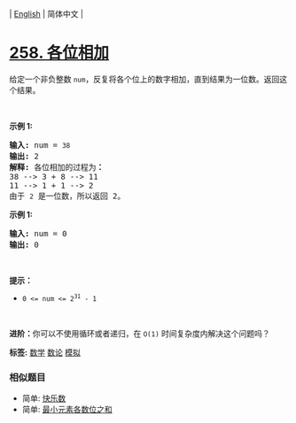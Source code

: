 | [English](README_EN.md) | 简体中文 |

# [258. 各位相加](https://leetcode-cn.com/problems/add-digits)
<p>给定一个非负整数 <code>num</code>，反复将各个位上的数字相加，直到结果为一位数。返回这个结果。</p>

<p>&nbsp;</p>

<p><strong>示例 1:</strong></p>

<pre>
<strong>输入:</strong> num =<strong> </strong><code>38</code>
<strong>输出:</strong> 2 
<strong>解释: </strong>各位相加的过程为<strong>：
</strong>38 --&gt; 3 + 8 --&gt; 11
11 --&gt; 1 + 1 --&gt; 2
由于&nbsp;<code>2</code> 是一位数，所以返回 2。
</pre>

<p><strong>示例 1:</strong></p>

<pre>
<strong>输入:</strong> num =<strong> </strong>0
<strong>输出:</strong> 0</pre>

<p>&nbsp;</p>

<p><strong>提示：</strong></p>

<ul>
	<li><code>0 &lt;= num &lt;= 2<sup>31</sup>&nbsp;- 1</code></li>
</ul>

<p>&nbsp;</p>

<p><strong>进阶：</strong>你可以不使用循环或者递归，在 <code>O(1)</code> 时间复杂度内解决这个问题吗？</p>

**标签:**  [数学](https://leetcode-cn.com/tag/math) [数论](https://leetcode-cn.com/tag/number-theory) [模拟](https://leetcode-cn.com/tag/simulation) 
 ### 相似题目
- 简单:	[快乐数](https://leetcode-cn.com/problems/happy-number) 
- 简单:	[最小元素各数位之和](https://leetcode-cn.com/problems/sum-of-digits-in-the-minimum-number) 
